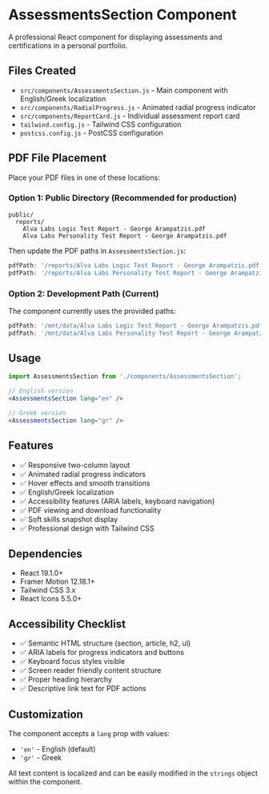 # AssessmentsSection Component

A professional React component for displaying assessments and certifications in a personal portfolio.

## Files Created

- `src/components/AssessmentsSection.js` - Main component with English/Greek localization
- `src/components/RadialProgress.js` - Animated radial progress indicator
- `src/components/ReportCard.js` - Individual assessment report card
- `tailwind.config.js` - Tailwind CSS configuration
- `postcss.config.js` - PostCSS configuration

## PDF File Placement

Place your PDF files in one of these locations:

### Option 1: Public Directory (Recommended for production)
```
public/
  reports/
    Alva Labs Logic Test Report - George Arampatzis.pdf
    Alva Labs Personality Test Report - George Arampatzis.pdf
```

Then update the PDF paths in `AssessmentsSection.js`:
```javascript
pdfPath: '/reports/Alva Labs Logic Test Report - George Arampatzis.pdf'
pdfPath: '/reports/Alva Labs Personality Test Report - George Arampatzis.pdf'
```

### Option 2: Development Path (Current)
The component currently uses the provided paths:
```javascript
pdfPath: '/mnt/data/Alva Labs Logic Test Report - George Arampatzis.pdf'
pdfPath: '/mnt/data/Alva Labs Personality Test Report - George Arampatzis.pdf'
```

## Usage

```jsx
import AssessmentsSection from './components/AssessmentsSection';

// English version
<AssessmentsSection lang="en" />

// Greek version
<AssessmentsSection lang="gr" />
```

## Features

- ✅ Responsive two-column layout
- ✅ Animated radial progress indicators
- ✅ Hover effects and smooth transitions
- ✅ English/Greek localization
- ✅ Accessibility features (ARIA labels, keyboard navigation)
- ✅ PDF viewing and download functionality
- ✅ Soft skills snapshot display
- ✅ Professional design with Tailwind CSS

## Dependencies

- React 19.1.0+
- Framer Motion 12.18.1+
- Tailwind CSS 3.x
- React Icons 5.5.0+

## Accessibility Checklist

- ✅ Semantic HTML structure (section, article, h2, ul)
- ✅ ARIA labels for progress indicators and buttons
- ✅ Keyboard focus styles visible
- ✅ Screen reader friendly content structure
- ✅ Proper heading hierarchy
- ✅ Descriptive link text for PDF actions

## Customization

The component accepts a `lang` prop with values:
- `'en'` - English (default)
- `'gr'` - Greek

All text content is localized and can be easily modified in the `strings` object within the component.

